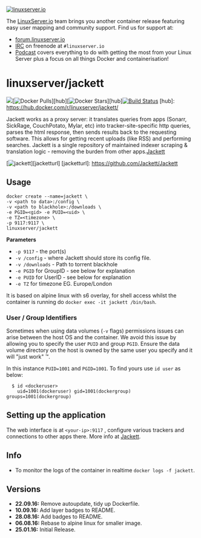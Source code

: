 [linuxserverurl]: https://linuxserver.io
[forumurl]: https://forum.linuxserver.io
[ircurl]: https://www.linuxserver.io/index.php/irc/
[podcasturl]: https://www.linuxserver.io/index.php/category/podcast/

[![linuxserver.io](https://raw.githubusercontent.com/linuxserver/docker-templates/master/linuxserver.io/img/linuxserver_medium.png)][linuxserverurl]

The [LinuxServer.io][linuxserverurl] team brings you another container release featuring easy user mapping and community support. Find us for support at:
* [forum.linuxserver.io][forumurl]
* [IRC][ircurl] on freenode at `#linuxserver.io`
* [Podcast][podcasturl] covers everything to do with getting the most from your Linux Server plus a focus on all things Docker and containerisation!

# linuxserver/jackett
[![](https://images.microbadger.com/badges/image/linuxserver/jackett.svg)](http://microbadger.com/images/linuxserver/jackett "Get your own image badge on microbadger.com")[![Docker Pulls](https://img.shields.io/docker/pulls/linuxserver/jackett.svg)][hub][![Docker Stars](https://img.shields.io/docker/stars/linuxserver/jackett.svg)][hub][![Build Status](http://jenkins.linuxserver.io:8080/buildStatus/icon?job=Dockers/LinuxServer.io/linuxserver-jackett)](http://jenkins.linuxserver.io:8080/job/Dockers/job/LinuxServer.io/job/linuxserver-jackett/)
[hub]: https://hub.docker.com/r/linuxserver/jackett/

Jackett works as a proxy server: it translates queries from apps (Sonarr, SickRage, CouchPotato, Mylar, etc) into tracker-site-specific http queries, parses the html response, then sends results back to the requesting software. This allows for getting recent uploads (like RSS) and performing searches. Jackett is a single repository of maintained indexer scraping & translation logic - removing the burden from other apps.[Jackett](https://github.com/Jackett/Jackett)

[![jackett](https://raw.githubusercontent.com/linuxserver/docker-templates/master/linuxserver.io/img/jackett-banner.png)][jacketturl]
[jacketturl]: https://github.com/Jackett/Jackett

## Usage

```
docker create --name=jackett \
-v <path to data>:/config \
-v <path to blackhole>:/downloads \
-e PGID=<gid> -e PUID=<uid> \
-e TZ=<timezone> \
-p 9117:9117 \
linuxserver/jackett
```

**Parameters**

* `-p 9117` - the port(s)
* `-v /config` - where Jackett should store its config file.
* `-v /downloads` - Path to torrent blackhole
* `-e PGID` for GroupID - see below for explanation
* `-e PUID` for UserID - see below for explanation
* `-e TZ` for timezone EG. Europe/London

It is based on alpine linux with s6 overlay, for shell access whilst the container is running do `docker exec -it jackett /bin/bash`.

### User / Group Identifiers

Sometimes when using data volumes (`-v` flags) permissions issues can arise between the host OS and the container. We avoid this issue by allowing you to specify the user `PUID` and group `PGID`. Ensure the data volume directory on the host is owned by the same user you specify and it will "just work" ™.

In this instance `PUID=1001` and `PGID=1001`. To find yours use `id user` as below:

```
  $ id <dockeruser>
    uid=1001(dockeruser) gid=1001(dockergroup) groups=1001(dockergroup)
```

## Setting up the application

The web interface is at `<your-ip>:9117` , configure various trackers and connections to other apps there.
More info at [Jackett](https://github.com/Jackett/Jackett).


## Info

* To monitor the logs of the container in realtime `docker logs -f jackett`.


## Versions

+ **22.09.16:** Remove autoupdate, tidy up Dockerfile.
+ **10.09.16:** Add layer badges to README.
+ **28.08.16:** Add badges to README.
+ **06.08.16:** Rebase to alpine linux for smaller image.
+ **25.01.16:** Initial Release.
